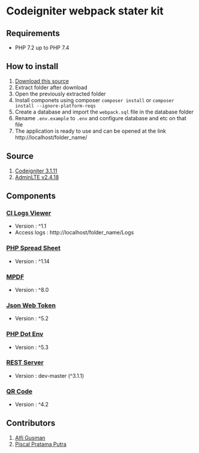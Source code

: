 # Codeigniter webpack stater kit

## Requirements
- PHP 7.2 up to PHP 7.4

## How to install
1. [Download this source](https://github.com/alfigusman0/webpack-stater-kit/archive/refs/heads/ci3_v1.0.zip)
2. Extract folder after download
3. Open the previously extracted folder
4. Install componets using composer `composer install` or `composer install --ignore-platform-reqs`
5. Create a database and import the `webpack.sql` file in the database folder
6. Rename `.env.example` to `.env` and configure database and etc on that file
7. The application is ready to use and can be opened at the link http://localhost/folder_name/

## Source
1. [Codeigniter 3.1.11](codeigniter.com/userguide3/)
2. [AdminLTE v2.4.18](https://adminlte.io/themes/AdminLTE/documentation/index.html)

## Components
### [CI Logs Viewer](https://github.com/SeunMatt/codeigniter-log-viewer) 
- Version : ^1.1
- Access logs : http://localhost/folder_name/Logs
### [PHP Spread Sheet](https://github.com/PHPOffice/PhpSpreadsheet)
- Version : ^1.14
### [MPDF](https://mpdf.github.io)
- Version : ^8.0
### [Json Web Token](https://github.com/firebase/php-jwt)
- Version : ^5.2
### [PHP Dot Env](https://github.com/vlucas/phpdotenv)
- Version : ^5.3
### [REST Server](https://github.com/chriskacerguis/codeigniter-restserver)
- Version : dev-master (^3.1.1)
### [QR Code](https://github.com/endroid/qr-code)
- Version : ^4.2

## Contributors
1. [Alfi Gusman](https://alfi-gusman.web.id)
2. [Piscal Pratama Putra]()
